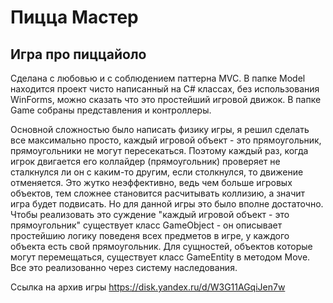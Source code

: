 # Пицца Мастер
## Игра про пиццайоло
Сделана с любовью и с соблюдением паттерна MVC. В папке Model находится проект чисто написанный на C# классах, без использования WinForms, можно сказать что это простейший игровой движок. В папке Game собраны представления и контроллеры.

Основной сложностью было написать физику игры, я решил сделать все максимально просто, каждый игровой объект - это прямоугольник, прямоугольники не могут пересекаться. Поэтому каждый раз, когда игрок двигается его коллайдер (прямоугольник) проверяет не сталкнулся ли он с каким-то другим, если столкнулся, то движение отменяется. Это жутко неэффективно, ведь чем больше игровых объектов, тем сложнее становится расчитывать коллизию, а значит игра будет подвисать. Но для данной игры это было вполне достаточно. Чтобы реализовать это суждение "каждый игровой объект - это прямоугольник" существует класс GameObject - он описывает простейшию логику поведеня всех предметов в игре, у каждого объекта есть свой прямоугольник. Для сущностей, объектов которые могут перемещаться, существует класс GameEntity в методом Move. Все это реализованно через систему наследования.

Ссылка на архив игры https://disk.yandex.ru/d/W3G11AGqiJen7w
